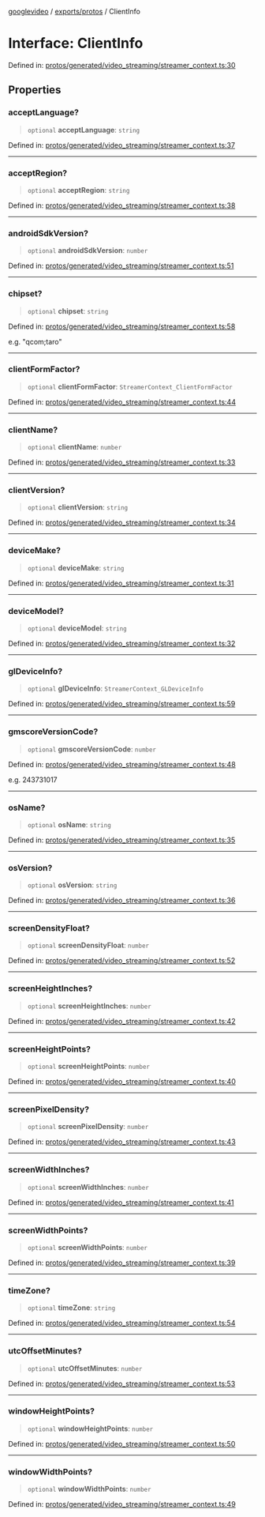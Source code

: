 [googlevideo](../../../README.md) / [exports/protos](../README.md) / ClientInfo

# Interface: ClientInfo

Defined in: [protos/generated/video\_streaming/streamer\_context.ts:30](https://github.com/LuanRT/googlevideo/blob/d9eb9db82e3516a9a277a77a3d25342e9c5bf127/protos/generated/video_streaming/streamer_context.ts#L30)

## Properties

### acceptLanguage?

> `optional` **acceptLanguage**: `string`

Defined in: [protos/generated/video\_streaming/streamer\_context.ts:37](https://github.com/LuanRT/googlevideo/blob/d9eb9db82e3516a9a277a77a3d25342e9c5bf127/protos/generated/video_streaming/streamer_context.ts#L37)

***

### acceptRegion?

> `optional` **acceptRegion**: `string`

Defined in: [protos/generated/video\_streaming/streamer\_context.ts:38](https://github.com/LuanRT/googlevideo/blob/d9eb9db82e3516a9a277a77a3d25342e9c5bf127/protos/generated/video_streaming/streamer_context.ts#L38)

***

### androidSdkVersion?

> `optional` **androidSdkVersion**: `number`

Defined in: [protos/generated/video\_streaming/streamer\_context.ts:51](https://github.com/LuanRT/googlevideo/blob/d9eb9db82e3516a9a277a77a3d25342e9c5bf127/protos/generated/video_streaming/streamer_context.ts#L51)

***

### chipset?

> `optional` **chipset**: `string`

Defined in: [protos/generated/video\_streaming/streamer\_context.ts:58](https://github.com/LuanRT/googlevideo/blob/d9eb9db82e3516a9a277a77a3d25342e9c5bf127/protos/generated/video_streaming/streamer_context.ts#L58)

e.g. "qcom;taro"

***

### clientFormFactor?

> `optional` **clientFormFactor**: `StreamerContext_ClientFormFactor`

Defined in: [protos/generated/video\_streaming/streamer\_context.ts:44](https://github.com/LuanRT/googlevideo/blob/d9eb9db82e3516a9a277a77a3d25342e9c5bf127/protos/generated/video_streaming/streamer_context.ts#L44)

***

### clientName?

> `optional` **clientName**: `number`

Defined in: [protos/generated/video\_streaming/streamer\_context.ts:33](https://github.com/LuanRT/googlevideo/blob/d9eb9db82e3516a9a277a77a3d25342e9c5bf127/protos/generated/video_streaming/streamer_context.ts#L33)

***

### clientVersion?

> `optional` **clientVersion**: `string`

Defined in: [protos/generated/video\_streaming/streamer\_context.ts:34](https://github.com/LuanRT/googlevideo/blob/d9eb9db82e3516a9a277a77a3d25342e9c5bf127/protos/generated/video_streaming/streamer_context.ts#L34)

***

### deviceMake?

> `optional` **deviceMake**: `string`

Defined in: [protos/generated/video\_streaming/streamer\_context.ts:31](https://github.com/LuanRT/googlevideo/blob/d9eb9db82e3516a9a277a77a3d25342e9c5bf127/protos/generated/video_streaming/streamer_context.ts#L31)

***

### deviceModel?

> `optional` **deviceModel**: `string`

Defined in: [protos/generated/video\_streaming/streamer\_context.ts:32](https://github.com/LuanRT/googlevideo/blob/d9eb9db82e3516a9a277a77a3d25342e9c5bf127/protos/generated/video_streaming/streamer_context.ts#L32)

***

### glDeviceInfo?

> `optional` **glDeviceInfo**: `StreamerContext_GLDeviceInfo`

Defined in: [protos/generated/video\_streaming/streamer\_context.ts:59](https://github.com/LuanRT/googlevideo/blob/d9eb9db82e3516a9a277a77a3d25342e9c5bf127/protos/generated/video_streaming/streamer_context.ts#L59)

***

### gmscoreVersionCode?

> `optional` **gmscoreVersionCode**: `number`

Defined in: [protos/generated/video\_streaming/streamer\_context.ts:48](https://github.com/LuanRT/googlevideo/blob/d9eb9db82e3516a9a277a77a3d25342e9c5bf127/protos/generated/video_streaming/streamer_context.ts#L48)

e.g. 243731017

***

### osName?

> `optional` **osName**: `string`

Defined in: [protos/generated/video\_streaming/streamer\_context.ts:35](https://github.com/LuanRT/googlevideo/blob/d9eb9db82e3516a9a277a77a3d25342e9c5bf127/protos/generated/video_streaming/streamer_context.ts#L35)

***

### osVersion?

> `optional` **osVersion**: `string`

Defined in: [protos/generated/video\_streaming/streamer\_context.ts:36](https://github.com/LuanRT/googlevideo/blob/d9eb9db82e3516a9a277a77a3d25342e9c5bf127/protos/generated/video_streaming/streamer_context.ts#L36)

***

### screenDensityFloat?

> `optional` **screenDensityFloat**: `number`

Defined in: [protos/generated/video\_streaming/streamer\_context.ts:52](https://github.com/LuanRT/googlevideo/blob/d9eb9db82e3516a9a277a77a3d25342e9c5bf127/protos/generated/video_streaming/streamer_context.ts#L52)

***

### screenHeightInches?

> `optional` **screenHeightInches**: `number`

Defined in: [protos/generated/video\_streaming/streamer\_context.ts:42](https://github.com/LuanRT/googlevideo/blob/d9eb9db82e3516a9a277a77a3d25342e9c5bf127/protos/generated/video_streaming/streamer_context.ts#L42)

***

### screenHeightPoints?

> `optional` **screenHeightPoints**: `number`

Defined in: [protos/generated/video\_streaming/streamer\_context.ts:40](https://github.com/LuanRT/googlevideo/blob/d9eb9db82e3516a9a277a77a3d25342e9c5bf127/protos/generated/video_streaming/streamer_context.ts#L40)

***

### screenPixelDensity?

> `optional` **screenPixelDensity**: `number`

Defined in: [protos/generated/video\_streaming/streamer\_context.ts:43](https://github.com/LuanRT/googlevideo/blob/d9eb9db82e3516a9a277a77a3d25342e9c5bf127/protos/generated/video_streaming/streamer_context.ts#L43)

***

### screenWidthInches?

> `optional` **screenWidthInches**: `number`

Defined in: [protos/generated/video\_streaming/streamer\_context.ts:41](https://github.com/LuanRT/googlevideo/blob/d9eb9db82e3516a9a277a77a3d25342e9c5bf127/protos/generated/video_streaming/streamer_context.ts#L41)

***

### screenWidthPoints?

> `optional` **screenWidthPoints**: `number`

Defined in: [protos/generated/video\_streaming/streamer\_context.ts:39](https://github.com/LuanRT/googlevideo/blob/d9eb9db82e3516a9a277a77a3d25342e9c5bf127/protos/generated/video_streaming/streamer_context.ts#L39)

***

### timeZone?

> `optional` **timeZone**: `string`

Defined in: [protos/generated/video\_streaming/streamer\_context.ts:54](https://github.com/LuanRT/googlevideo/blob/d9eb9db82e3516a9a277a77a3d25342e9c5bf127/protos/generated/video_streaming/streamer_context.ts#L54)

***

### utcOffsetMinutes?

> `optional` **utcOffsetMinutes**: `number`

Defined in: [protos/generated/video\_streaming/streamer\_context.ts:53](https://github.com/LuanRT/googlevideo/blob/d9eb9db82e3516a9a277a77a3d25342e9c5bf127/protos/generated/video_streaming/streamer_context.ts#L53)

***

### windowHeightPoints?

> `optional` **windowHeightPoints**: `number`

Defined in: [protos/generated/video\_streaming/streamer\_context.ts:50](https://github.com/LuanRT/googlevideo/blob/d9eb9db82e3516a9a277a77a3d25342e9c5bf127/protos/generated/video_streaming/streamer_context.ts#L50)

***

### windowWidthPoints?

> `optional` **windowWidthPoints**: `number`

Defined in: [protos/generated/video\_streaming/streamer\_context.ts:49](https://github.com/LuanRT/googlevideo/blob/d9eb9db82e3516a9a277a77a3d25342e9c5bf127/protos/generated/video_streaming/streamer_context.ts#L49)
